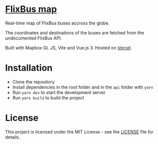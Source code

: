 # [FlixBus map](https://flixbusmap.vercel.app)
Real-time map of FlixBus buses accross the globe.

The coordinates and destinations of the buses are fetched from the undocumented FlixBus API.

Built with Mapbox GL JS, Vite and Vue.js 3.
Hosted on [Vercel](https://vercel.com).

# Installation
- Clone the repository
- Install dependencies in the root folder and in the `api` folder with `yarn`
- Run `yarn dev` to start the development server
- Run `yarn build` to build the project

# License
This project is licensed under the MIT License - see the [LICENSE](LICENSE) file for details.
